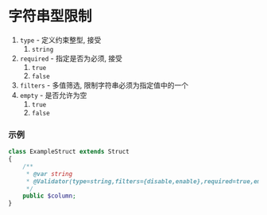 # 字符串型限制

1. `type` - 定义约束整型, 接受
    1. `string`
1. `required` - 指定是否为必须, 接受
    1. `true`
    1. `false`
1. `filters` - 多值筛选, 限制字符串必须为指定值中的一个
1. `empty` - 是否允许为空
    1. `true`
    1. `false`



### 示例

```php
class ExampleStruct extends Struct 
{
    /**
     * @var string
     * @Validator(type=string,filters={disable,enable},required=true,empty=false)
     */
    public $column;
}
```
